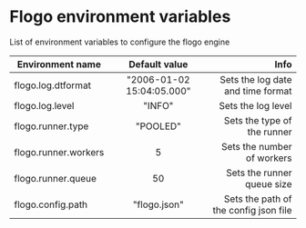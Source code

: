 # Flogo environment variables

List of environment variables to configure the flogo engine

| Environment name      | Default value             | Info                                  |
| --------------------- |:-------------------------:| -------------------------------------:|
| flogo.log.dtformat    | "2006-01-02 15:04:05.000" | Sets the log date and time format     |
| flogo.log.level       | "INFO"                    | Sets the log level                    |
| flogo.runner.type     | "POOLED"                  | Sets the type of the runner           |
| flogo.runner.workers  | 5                         | Sets the number of workers            |
| flogo.runner.queue    | 50                        | Sets the runner queue size            |
| flogo.config.path     | "flogo.json"              | Sets the path of the config json file |